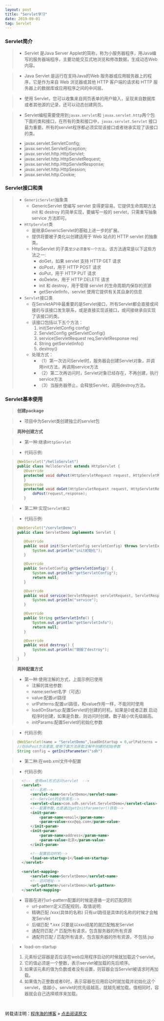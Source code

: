 ```yaml
---
layout: post
title: "Servlet学习"
date: 2019-09-01
tag: Servlet
---
```

### Servlet简介

> * Servlet 是Java Server Applet的简称，称为小服务器程序，用Java编写的服务器端程序，主要功能交互式地浏览和修改数据，生成动态Web内容。

> * Java Servlet 是运行在支持Java的Web 服务器或应用服务器上的程序，它是作为来自 Web 浏览器或其他 HTTP 客户端的请求和 HTTP 服务器上的数据库或应用程序之间的中间层。

> * 使用 Servlet，您可以收集来自网页表单的用户输入，呈现来自数据库或者其他源的记录，还可以动态创建网页。

> * Servlet编程需要使用到`javax.servlet`和 `javax.servlet.http`两个包下面的类和接口，在所有的类和接口中，`javax.servlet.Servlet` 接口最为重要。所有的servlet程序都必须实现该接口或者继承实现了该接口的类。
> - javax.servlet.ServletConfig;
> - javax.servlet.ServletException;
> - javax.servlet.http.HttpServlet;
> - javax.servlet.http.HttpServletRequest;
> - javax.servlet.http.HttpServletResponse;
> - javax.servlet.http.HttpSession;
> - javax.servlet.http.Cookie;

### Servlet接口和类

> * `GenericServlet`抽象类
>   - GenericServlet 使编写 servlet 变得更容易。它提供生命周期方法 init 和 destroy 的简单实现，要编写一般的 servlet，只需重写抽象 service 方法即可。 
> * `HttpServlet`类
>   - 是继承GenericServlet的基础上进一步的扩展。
>   - 提供将要被子类化以创建适用于 Web 站点的 HTTP servlet 的抽象类。
>   - HttpServlet 的子类`至少必须重写一个方法`，该方法通常是以下这些方法之一:
>       - doGet，如果 servlet 支持 HTTP GET 请求 
>       - doPost，用于 HTTP POST 请求 
>       - doPut，用于 HTTP PUT 请求 
>       - doDelete，用于 HTTP DELETE 请求 
>       - init 和 destroy，用于管理 servlet 的生命周期内保存的资源 
>       - getServletInfo，servlet 使用它提供有关其自身的信息
> * `Servlet`接口类
>   - 在ServletAPI中最重要的是Servlet接口，所有Servlet都会直接或间接的与该接口发生联系，或是直接实现该接口，或间接继承自实现了该接口的类。
>   - 该接口包括以下五个方法：
>       1. init(ServletConfig config)  
>       2. ServletConfig getServletConfig()  
>       3. service(ServletRequest req,ServletResponse res)  
>       4. String getServletInfo()  
>       5. destroy()  
>   - 处理方式：
>     - （1）第一次访问Servlet时，服务器会创建Servlet对象，并调用init方法，再调用service方法
>     - （2）第二次再访问时，Servlet对象已经存在，不再创建，执行service方法
>     - （3）当服务器停止，会释放Servlet，调用destroy方法。


### Servlet基本使用

> **创建package**

> * 项目中为Servlet类创建独立的servlet包

> **两种创建方式**

> * 第一种:继承`HttpServlet`

> * 代码示例:

> ```java
>@WebServlet("/helloServlet")
>public class HelloServlet extends HttpServlet {
>    @Override
>    protected void doPost(HttpServletRequest request, HttpServletResponse response) throws ServletException, IOException {
>    }
>    @Override
>    protected void doGet(HttpServletRequest request, HttpServletResponse response) throws ServletException, IOException {
>        doPost(request,response);
>    }
> ```

> * 第二种:实现`Servlet接口`

> * 代码示例:

> ```java
>@WebServlet("/servletDemo")
>public class ServletDemo implements Servlet {
>
>    @Override
>    public void init(ServletConfig servletConfig) throws ServletException {
>        System.out.println("init初始化");
>    }
>
>    @Override
>    public ServletConfig getServletConfig() {
>        System.out.println("getServletConfig");
>        return null;
>    }
>
>    @Override
>    public void service(ServletRequest servletRequest, ServletResponse servletResponse) throws ServletException, IOException {
>        System.out.println("service");
>    }
>
>    @Override
>    public String getServletInfo() {
>        System.out.println("getServletInfo");
>        return null;
>    }
>
>    @Override
>    public void destroy() {
>        System.out.println("销毁了destroy");
>    }
>}
>```

> **两种配置方式**

> * 第一种:使用注解的方式，上面示例已使用
>   - 注解的其他参数:
>   - name:serlvet名字（可选）
>   - value:配置url路径
>   - urlPatterns:配置url路径，和value作用一样，不能同时使用
>   - loadOnStartup:配置Servlet的创建的时机，如果是0或者正数 启动程序时创建，如果是负数，则访问时创建。数子越小优先级越高。
>   - initParams:配置Servlet的初始化参数

> * 代码示例:

>```java
> @WebServlet(name = "ServletDemo",loadOnStartup = 0,urlPatterns = "/servletDemo",initParams = {@WebInitParam(name="sdh",value = "sdh")})
> //在doPost方法里面,使用下面方法获取注解中创建的初始参数
> String config = getInitParameter("sdh")
>```

> * 第二种:在web.xml文件中配置

> * 代码示例:

> ```xml
>   <!--  使用xml形式访问servlet  -->
>   <servlet>
>       <!--名称-->
>       <servlet-name>ServletDemo</servlet-name>
>       <!--Servlet的全称类名-->
>       <servlet-class>com.sdh.servlet.ServletDemo</servlet-class>
>       <!--配置参数,也是通过getInitParameter()获取-->
>       <init-param>
>           <param-name>email</param-name>
>           <param-value>xxx@qq.com</param-value>
>       </init-param>
>       <init-param>
>           <param-name>address</param-name>
>           <param-value>北京</param-value>
>       </init-param>
>
>       <!--配置启动时机-->
>       <load-on-startup>1</load-on-startup>
>   </servlet>
>    
>   <servlet-mapping>
>       <servlet-name>ServletDemo</servlet-name>
>       <!--访问地址-->
>       <url-pattern>/servletDemo</url-pattern>
>   </servlet-mapping>
>```

> * 容器在进行url-pattern配置的时候是遵循一定的匹配原则
>   - url-pattern定义匹配规则，取值说明:
>   - 精确匹配     /xxx(具体的名称)	只有url路径是具体的名称的时候才会触发Servlet
>   - 后缀匹配     *.xxx		   只要是以xxx结尾的就匹配触发Servlet
>   - 通配符匹配   /* 			   匹配所有请求，包含服务器的所有资源
>   - 通配符匹配   /               匹配所有请求，包含服务器的所有资源，不包括.jsp

> * load-on-startup 
> 1. 元素标记容器是否应该在web应用程序启动的时候就加载这个servlet。  
> 2. 它的值必须是一个整数，表示servlet被加载的先后顺序。  
> 3. 如果该元素的值为负数或者没有设置，则容器会当Servlet被请求时再加载。  
> 4. 如果值为正整数或者0时，表示容器在应用启动时就加载并初始化这个servlet，值越小，servlet的优先级越高，就越先被加载。值相同时，容器就会自己选择顺序来加载。  

<br>
    
转载请注明：[程序海的博客](https://www.shendonghai.com) » [点击阅读原文](https://www.shendonghai.com/2018/04/2018-04-05-Git%E9%85%8D%E7%BD%AE/) 